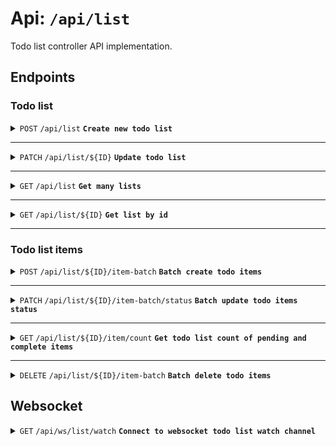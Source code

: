 # Api: `/api/list`
Todo list controller API implementation.
## Endpoints
### Todo list

<details>
  <summary> 
    <code>POST</code> <code>/api/list</code> <code><b>Create new todo list</b></code> 
  </summary>

##### Body schema
> | Name            |  Type     |  Nullable |  Description                                       |
> |-----------------|-----------|-----------|----------------------------------------------------|
> | title           |  string   |  required | Todo list title.                             |
> | description     |  string   |  optional | Todo list description.                       |
###### Example cURL
```sh
curl --location 'localhost:3000/api/list' \
--header 'Content-Type: application/json' \
--data '{
    "title": "Documentation dev test",
    "description": "Documentation description"
}'
```
###### Response
```json
{
    "todoList": {
        "createdAt": "2024-03-29T14:13:36.874Z",
        "updatedAt": "2024-03-29T14:44:45.861Z",
        "title": "Documentation dev test",
        "description": "Documentation description",
        "_id": "6606d3dda6fe938b7a64f9cf",
        "items": [],
        "__v": 0,
        "id": "6606d3dda6fe938b7a64f9cf"
    }
}
```
  </details>
</details>

----------------------------

<details>
  <summary> 
    <code>PATCH</code> <code>/api/list/${ID}</code> <code><b>Update todo list</b></code> 
  </summary>

##### Body schema
> | Name            |  Type     |  Nullable |  Description                                       |
> |-----------------|-----------|-----------|----------------------------------------------------|
> | title           |  string   |  optional | Todo list title.                             |
> | description     |  string   |  optional | Todo list description.                       |
###### Example cURL
```sh
curl --location 'localhost:3000/api/list' \
--header 'Content-Type: application/json' \
--data '{
    "title": "Documentation dev test",
    "description": "Documentation description"
}'
```
###### Response
```json
{
    "todoList": {
        "id": "6606d3dda6fe938b7a64f9cf"
    },
    "updated": true
}
```
  </details>
</details>

----------------------------

<details>
  <summary> 
    <code>GET</code> <code>/api/list</code> <code><b>Get many lists</b></code> 
  </summary>

###### Example cURL
```sh
curl --location 'localhost:3000/api/list'
```
###### Response
```json
{
  "todoLists": [
    {
      "_id": "6606d3dda6fe938b7a64f9cf",
      "createdAt": "2024-03-29T14:13:36.874Z",
      "updatedAt": "2024-03-29T14:44:45.861Z",
      "title": "Updated postman dev test",
      "description": "Updated Documentation description",
      "items": [],
      "__v": 0,
      "id": "6606d3dda6fe938b7a64f9cf"
    }
  ]
}
```
  </details>
</details>

----------------------------

<details>
  <summary> 
    <code>GET</code> <code>/api/list/${ID}</code> <code><b>Get list by id</b></code> 
  </summary>

##### Parameters schema
> | Name            |  Type     |  Nullable |  Description                                       |
> |-----------------|-----------|-----------|----------------------------------------------------|
> | id              |  string   |  required | Todo list id                             |
###### Example cURL
```sh
curl --location 'localhost:3000/api/list/6606d3dda6fe938b7a64f9cf'
```
###### Response
```json
{
    "todoList": {
        "_id": "6606d3dda6fe938b7a64f9cf",
        "createdAt": "2024-03-29T14:13:36.874Z",
        "updatedAt": "2024-03-29T14:44:45.861Z",
        "title": "Updated postman dev test",
        "description": "Updated Documentation description",
        "items": [],
        "__v": 0,
        "id": "6606d3dda6fe938b7a64f9cf"
    }
}
```
  </details>
</details>

--------------------------

### Todo list items

<details>
  <summary> 
    <code>POST</code> <code>/api/list/${ID}/item-batch</code> <code><b>Batch create todo items</b></code>
  </summary>

##### Parameters schema
> | Name            |  Type     |  Nullable |  Description                                       |
> |-----------------|-----------|-----------|----------------------------------------------------|
> | id              |  string   |  required | Todo list id                             |
###### Example cURL
```sh
curl --location 'localhost:3000/api/list/6606d3dda6fe938b7a64f9cf/item-batch' \
--header 'Content-Type: application/json' \
--data '{
    "items": [
        { "body": "Documentation item description 1" },
        { "body": "Documentation item description 2" },
        { "body": "Documentation item description 3" }
    ]
}'
```
###### Response
```json
{
    "todoList": {
        "id": "6606d3dda6fe938b7a64f9cf",
        "items": [
            {
                "_id": "6606e835d297535f905cf746",
                "body": "Documentation item description 1",
                "id": "6606e835d297535f905cf746"
            },
            {
                "_id": "6606e835d297535f905cf747",
                "body": "Documentation item description 2",
                "id": "6606e835d297535f905cf747"
            },
            {
                "_id": "6606e835d297535f905cf748",
                "body": "Documentation item description 3",
                "id": "6606e835d297535f905cf748"
            }
        ]
    }
}
```
  </details>
</details>

--------------------------

<details>
  <summary> 
    <code>PATCH</code> <code>/api/list/${ID}/item-batch/status</code> <code><b>Batch update todo items status</b></code>
  </summary>

##### Parameters schema
> | Name            |  Type     |  Nullable |  Description                                       |
> |-----------------|-----------|-----------|----------------------------------------------------|
> | id              |  string   |  required | Todo list id                             |
###### Example cURL
```sh
curl --location --request PATCH 'localhost:3000/api/list/6606d3dda6fe938b7a64f9cf/item-batch/status' \
--header 'Content-Type: application/json' \
--data '{
    "items": [
        { "id": "6606e835d297535f905cf746" },
        { "id": "6606e835d297535f905cf747" }
    ],
    "status": "complete"
}'
```
###### Response
```json
{
    "todoList": {
        "id": "6606d3dda6fe938b7a64f9cf",
        "itemIds": [
            "6606e835d297535f905cf746",
            "6606e835d297535f905cf747"
        ]
    },
    "updated": true
}
```
  </details>
</details>

--------------------------

<details>
  <summary> 
    <code>GET</code> <code>/api/list/${ID}/item/count</code> <code><b>Get todo list count of pending and complete items</b></code>
  </summary>

##### Parameters schema
> | Name            |  Type     |  Nullable |  Description                                       |
> |-----------------|-----------|-----------|----------------------------------------------------|
> | id              |  string   |  required | Todo list id                             |
###### Example cURL
```sh
curl --location 'localhost:3000/api/list/6606d3dda6fe938b7a64f9cf/item/count'
```
###### Response
```json
{
    "count": {
        "complete": 2,
        "pending": 1
    }
}
```
  </details>
</details>

--------------------------

<details>
  <summary> 
    <code>DELETE</code> <code>/api/list/${ID}/item-batch</code> <code><b>Batch delete todo items</b></code>
  </summary>

##### Parameters schema
> | Name            |  Type     |  Nullable |  Description                                       |
> |-----------------|-----------|-----------|----------------------------------------------------|
> | id              |  string   |  required | Todo list id                             |
###### Example cURL
```sh
curl --location --request DELETE 'localhost:3000/api/list/6606d3dda6fe938b7a64f9cf/item-batch' \
--header 'Content-Type: application/json' \
--data '{
    "items": [
        { "id": "6606e835d297535f905cf746" }
    ]
}'
```
###### Response
```json
{
    "todoList": {
        "id": "6606d3dda6fe938b7a64f9cf",
        "itemIds": [
            "6606e835d297535f905cf746"
        ]
    },
    "deleted": true
}
```
  </details>
</details>

## Websocket
<details>
  <summary> 
    <code>GET</code> <code>/api/ws/list/watch</code> <code><b>Connect to websocket todo list watch channel</b></code>
  </summary>

##### Connect to watch channel
Database watch is routed through commands sent in a json object. On connection a list of availabe messages are received.
##### On connection response
```json
{
    "messages": [
        { "command": "watch", "todoListIds": ["string[]"] },
        { "command": "get-watchlist" },
        { "command": "stop", "todoListIds": ["string[]"] }
    ]
}
```
##### Message command "watch"
Command to start database todo list change watch command.
```json
{
    "command": "watch",
    "todoListIds": ["6606d3dda6fe938b7a64f9cf"]
}
```
###### Watch response
```json
{
    "acknowledged": true
}
```

##### Message command "get-watchlist"
Command to get all todo list in watchlist.
```json
{
    "command": "get-watchlist"
}
```
###### Watchlist response
```json
{
    "watchlist": ["660ab13c43f18639793c5ddc"]
}
```
##### Message command "remove"
Command to stop database todo list change watch command.
```json
{
    "command": "remove",
    "todoListIds": ["6606d3dda6fe938b7a64f9cf"]
}
```
###### Watch response
```json
{
    "acknowledged": true
}
```

  </details>
</details>
